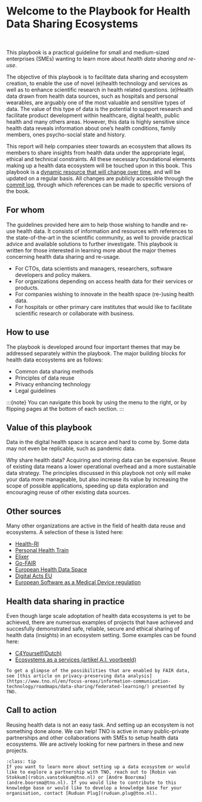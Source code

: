 # Welcome to the Playbook for Health Data Sharing Ecosystems 

</br>

This playbook is a practical guideline for small and medium-sized enterprises (SMEs) wanting to learn more about _health data sharing and re-use_. 

The objective of this playbook is to facilitate data sharing and ecosystem creation, to enable the use of novel (e)health technology and services as well as to enhance scientific research in health related questions. (e)Health data drawn from health data sources, such as hospitals and personal wearables, are arguably one of the most valuable and sensitive types of data. The value of this type of data is the potential to support research and facilitate product development within healthcare, digital health, public health and many others areas. However, this data is highly sensitive since health data reveals information about one’s health conditions, family members, ones psycho-social state and history. 

This report will help companies steer towards an ecosystem that allows its members to share insights from health data under the appropriate legal, ethical and technical constraints. All these necessary foundational elements making up a health data ecosystem will be touched upon in this book. This playbook is a [dynamic resource that will change over time](https://github.com/dualslash/The-FAIR-Handbook), and will be updated on a regular basis. All changes are publicly accessible through the [commit log](https://github.com/dualslash/The-FAIR-Handbook/commits/main/The-FAIR-Handbook), through which references can be made to specific versions of the book.

## For whom
The guidelines provided here aim to help those wishing to handle and re-use health data. It consists of information and resources with references to the state-of-the-art in the scientific community, as well to provide practical advice and available solutions to further investigate. This playbook is written for those interested in learning more about the major themes concerning health data sharing and re-usage. 

* For CTOs, data scientists and managers, researchers, software developers and policy makers.  
* For organizations depending on access health data for their services or products.  
* For companies wishing to innovate in the health space (re-)using health data. 
* For hospitals or other primary care institutes that would like to facilitate scientific research or collaborate with business. 

## How to use

The playbook is developed around four important themes that may be addressed separately within the playbook. The major building blocks for health data ecosystems are as follows: 

*  Common data sharing methods
*  Principles of data reuse
*  Privacy enhancing technology
*  Legal guidelines 

:::{note}
You can navigate this book by using the menu to the right, or by flipping pages at the bottom of each section.
:::

## Value of this playbook
Data in the digital health space is scarce and hard to come by. Some data may not even be replicable, such as pandemic data.

Why share health data? Acquiring and storing data can be expensive. Reuse of existing data means a lower operational overhead and a more sustainable data strategy. 
The principles discussed in this playbook not only will make your data more manageable, but also increase its value by increasing the scope of possible applications, speeding up data exploration and encouraging reuse of other existing data sources. 

## Other sources
Many other organizations are active in the field of health data reuse and ecosystems. A selection of these is listed here:

* [Health-RI](https://www.health-ri.nl/)
* [Personal Health Train](https://www.dtls.nl/fair-data/personal-health-train/)
* [Elixer](https://elixir-europe.org/)
* [Go-FAIR](https://www.go-fair.org/)
* [European Health Data Space](https://health.ec.europa.eu/ehealth-digital-health-and-care/european-health-data-space_en)
* [Digital Acts EU](https://digital-strategy.ec.europa.eu/en/policies/digital-services-act-package)
* [European Software as a Medical Device regulation](https://health.ec.europa.eu/system/files/2021-03/md_mdcg_2021_mdsw_en_0.pdf)

## Health data sharing in practice
Even though large scale adoptation of health data ecosystems is yet to be achieved, there are numerous examples of projects that have achieved and succesfully demonstrated safe, reliable, secure and ethical sharing of health data (insights) in an ecosystem setting. Some examples can be found here:

* [C4Yourself(Dutch)](https://www.tno.nl/nl/newsroom/insights/2022/06/kies-decentrale-aanpak-hergebruik/)
* [Ecosystems as a services (artikel A.I. voorbeeld)](https://journals.plos.org/digitalhealth/article/comments?id=10.1371/journal.pdig.0000011)

```{admonition} From theory to practice.
To get a glimpse of the possibilities that are enabled by FAIR data, see [this article on privacy-preserving data analysis](https://www.tno.nl/en/focus-areas/information-communication-technology/roadmaps/data-sharing/federated-learning/) presented by TNO.
```

## Call to action
Reusing health data is not an easy task. And setting up an ecosystem is not something done alone. We can help! TNO is active in many public-private partnerships and other collaborations with SMEs to setup health data ecosystems. We are actively looking for new partners in these and new projects. 

`````{admonition} Reach out!
:class: tip
If you want to learn more about setting up a data ecosystem or would like to explore a partnership with TNO, reach out to [Robin van Stokkum](robin.vanstokkum@tno.nl) or [Andre Boorsma](andre.boorsma@tno.nl). If you would like to contribute to this knowledge base or would like to develop a knowledge base for your organisation, contact [Ruduan Plug](ruduan.plug@tno.nl). 
`````
